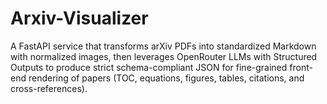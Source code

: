 # Arxiv-Visualizer
A FastAPI service that transforms arXiv PDFs into standardized Markdown with normalized images, then leverages OpenRouter LLMs with Structured Outputs to produce strict schema-compliant JSON for fine-grained front-end rendering of papers (TOC, equations, figures, tables, citations, and cross-references).

